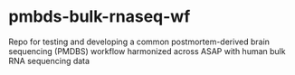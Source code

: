 # pmbds-bulk-rnaseq-wf
Repo for testing and developing a common postmortem-derived brain sequencing (PMDBS) workflow harmonized across ASAP with human bulk RNA sequencing data
